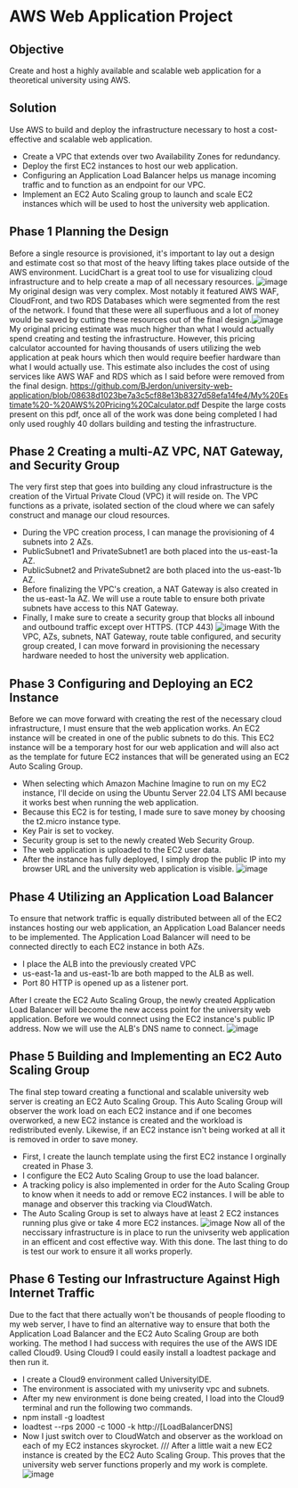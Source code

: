 # AWS Web Application Project

## Objective
Create and host a highly available and scalable web application for a theoretical university using AWS.

## Solution
Use AWS to build and deploy the infrastructure necessary to host a cost-effective and scalable web application.
+ Create a VPC that extends over two Availability Zones for redundancy.
+ Deploy the first EC2 instances to host our web application.
+ Configuring an Application Load Balancer helps us manage incoming traffic and to function as an endpoint for our VPC.
+ Implement an EC2 Auto Scaling group to launch and scale EC2 instances which will be used to host the university web application.

## Phase 1 Planning the Design
Before a single resource is provisioned, it's important to lay out a design and estimate cost so that most of the heavy lifting takes place outside of the AWS environment. LucidChart is a great tool to use for visualizing cloud infrastructure and to help create a map of all necessary resources. ![image](https://github.com/BJerdon/university-web-application/assets/133431472/204c5868-415e-4691-8b79-a982a9008a96)
My original design was very complex. Most notably it featured AWS WAF, CloudFront, and two RDS Databases which were segmented from the rest of the network. I found that these were all superfluous and a lot of money would be saved by cutting these resources out of the final design.![image](https://github.com/BJerdon/university-web-application/assets/133431472/aa8d2621-4b38-4112-9bff-4e15d30bb43a)
My original pricing estimate was much higher than what I would actually spend creating and testing the infrastructure. However, this pricing calculator accounted for having thousands of users utilizing the web application at peak hours which then would require beefier hardware than what I would actually use. This estimate also includes the cost of using services like AWS WAF and RDS which as I said before were removed from the final design. 
https://github.com/BJerdon/university-web-application/blob/08638d1023be7a3c5cf88e13b8327d58efa14fe4/My%20Estimate%20-%20AWS%20Pricing%20Calculator.pdf
Despite the large costs present on this pdf, once all of the work was done being completed I had only used roughly 40 dollars building and testing the infrastructure.

## Phase 2 Creating a multi-AZ VPC, NAT Gateway, and Security Group
The very first step that goes into building any cloud infrastructure is the creation of the Virtual Private Cloud (VPC) it will reside on.
The VPC functions as a private, isolated section of the cloud where we can safely construct and manage our cloud resources.
+ During the VPC creation process, I can manage the provisioning of 4 subnets into 2 AZs.
+ PublicSubnet1 and PrivateSubnet1 are both placed into the us-east-1a AZ.
+ PublicSubnet2 and PrivateSubnet2 are both placed into the us-east-1b AZ.
+ Before finalizing the VPC's creation, a NAT Gateway is also created in the us-east-1a AZ. We will use a route table to ensure both private subnets have access to this NAT Gateway.
+ Finally, I make sure to create a security group that blocks all inbound and outbound traffic except over HTTPS. (TCP 443)
![image](https://github.com/BJerdon/university-web-application/assets/133431472/067903d4-1332-41a1-89fe-defc92816bf1)
With the VPC, AZs, subnets, NAT Gateway, route table configured, and security group created, I can move forward in provisioning the necessary hardware needed to host the university web application.

## Phase 3 Configuring and Deploying an EC2 Instance
Before we can move forward with creating the rest of the necessary cloud infrastructure, I must ensure that the web application works. An EC2 instance will be created in one of the public subnets to do this. This EC2 instance will be a temporary host for our web application and will also act as the template for future EC2 instances that will be generated using an EC2 Auto Scaling Group.
+ When selecting which Amazon Machine Imagine to run on my EC2 instance, I'll decide on using the Ubuntu Server 22.04 LTS AMI because it works best when running the web application.
+ Because this EC2 is for testing, I made sure to save money by choosing the t2.micro instance type.
+ Key Pair is set to vockey.
+ Security group is set to the newly created Web Security Group.
+ The web application is uploaded to the EC2 user data.
+ After the instance has fully deployed, I simply drop the public IP into my browser URL and the university web application is visible.
![image](https://github.com/BJerdon/university-web-application/assets/133431472/fd5c513f-9411-43e6-8ec5-b2af057390c6)

## Phase 4 Utilizing an Application Load Balancer
To ensure that network traffic is equally distributed between all of the EC2 instances hosting our web application, an Application Load Balancer needs to be implemented. The Application Load Balancer will need to be connected directly to each EC2 instance in both AZs.
+ I place the ALB into the previously created VPC
+ us-east-1a and us-east-1b are both mapped to the ALB as well.
+ Port 80 HTTP is opened up as a listener port.

After I create the EC2 Auto Scaling Group, the newly created Application Load Balancer will become the new access point for the university web application. Before we would connect using the EC2 instance's public IP address. Now we will use the ALB's DNS name to connect.
![image](https://github.com/BJerdon/university-web-application/assets/133431472/2299984b-a667-4f95-8f11-f7701bb984cd)

## Phase 5 Building and Implementing an EC2 Auto Scaling Group
The final step toward creating a functional and scalable university web server is creating an EC2 Auto Scaling Group. This Auto Scaling Group will observer the work load on each EC2 instance and if one becomes overworked, a new EC2 instance is created and the workload is redistributed evenly. Likewise, if an EC2 instance isn't being worked at all it is removed in order to save money.
+ First, I create the launch template using the first EC2 instance I orginally created in Phase 3.
+ I configure the EC2 Auto Scaling Group to use the load balancer.
+ A tracking policy is also implemented in order for the Auto Scaling Group to know when it needs to add or remove EC2 instances. I will be able to manage and observer this tracking via CloudWatch.
+ The Auto Scaling Group is set to always have at least 2 EC2 instances running plus give or take 4 more EC2 instances.
![image](https://github.com/BJerdon/university-web-application/assets/133431472/7f7212f8-e16f-4baf-8bf1-bc3a8de45896)
Now all of the neccissary infrastructure is in place to run the univserity web application in an efficent and cost effective way. With this done. The last thing to do is test our work to ensure it all works properly.

## Phase 6 Testing our Infrastructure Against High Internet Traffic
Due to the fact that there actually won't be thousands of people flooding to my web server, I have to find an alternative way to ensure that both the Application Load Balancer and the EC2 Auto Scaling Group are both working. The method I had success with requires the use of the AWS IDE called Cloud9. Using Cloud9 I could easily install a loadtest package and then run it.
+ I create a Cloud9 environment called UniversityIDE.
+ The environment is associated with my univserity vpc and subnets.
+ After my new environment is done being created, I load into the Cloud9 terminal and run the following two commands.
+ npm install -g loadtest
+ loadtest --rps 2000 -c 1000 -k http://[LoadBalancerDNS]
+ Now I just switch over to CloudWatch and observer as the workload on each of my EC2 instances skyrocket.
///
After a little wait a new EC2 instance is created by the EC2 Auto Scaling Group. This proves that the university web server functions properly and my work is complete.
![image](https://github.com/BJerdon/university-web-application/assets/133431472/cdb0c022-d77e-4eea-83ec-a1b7026347d3)
